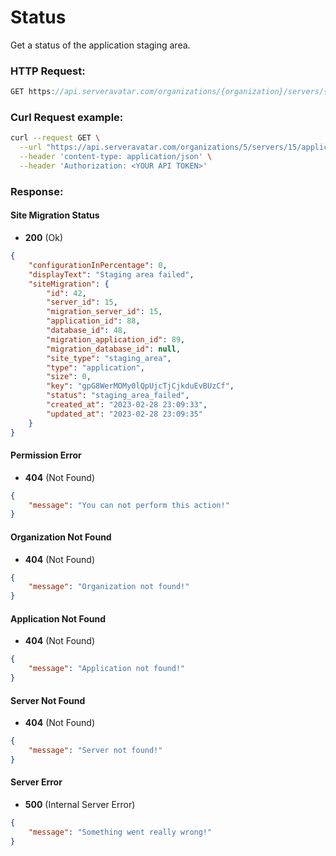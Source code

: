 # Status

Get a status of the application staging area.

### HTTP Request:

```js
GET https://api.serveravatar.com/organizations/{organization}/servers/{server}/applications/{application}/status
```
### Curl Request example:

```sh
curl --request GET \
  --url "https://api.serveravatar.com/organizations/5/servers/15/applications/88/status" \
  --header 'content-type: application/json' \
  --header 'Authorization: <YOUR API TOKEN>'
```

### Response:

#### Site Migration Status
- __200__ (Ok)

``` json
{
    "configurationInPercentage": 0,
    "displayText": "Staging area failed",
    "siteMigration": {
        "id": 42,
        "server_id": 15,
        "migration_server_id": 15,
        "application_id": 88,
        "database_id": 48,
        "migration_application_id": 89,
        "migration_database_id": null,
        "site_type": "staging_area",
        "type": "application",
        "size": 0,
        "key": "gpG8WerMOMy0lQpUjcTjCjkduEvBUzCf",
        "status": "staging_area_failed",
        "created_at": "2023-02-28 23:09:33",
        "updated_at": "2023-02-28 23:09:35"
    }
}
```

#### Permission Error
- __404__ (Not Found)
```json
{
    "message": "You can not perform this action!"
}
```

#### Organization Not Found
- __404__ (Not Found)

```json
{
    "message": "Organization not found!"
}
```

#### Application Not Found
- __404__ (Not Found)
```json
{
    "message": "Application not found!"
}
```

#### Server Not Found
- __404__ (Not Found)
```json
{
    "message": "Server not found!"
}
```

#### Server Error
- __500__ (Internal Server Error)
```json
{
    "message": "Something went really wrong!"
}